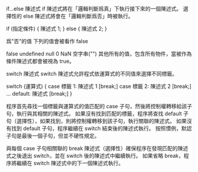 if...else 陳述式
if 陳述式將在「邏輯判斷爲真」下執行接下來的一個陳述式。
選擇性的 else 陳述式將會在「邏輯判斷爲否」時被執行。 

if (指定條件) {
  陳述式 1;
} else {
  陳述式 2;
}

爲"否"的值
下列的值會被看作 false

false
undefined
null
0
NaN
空字串("")
其他所有的值，包含所有物件，當被作為條件陳述式都會被視為 true。

switch 陳述式
switch 陳述式允許程式依運算式的不同值來選擇不同標籤。

switch (運算式) {
  case 標籤 1:
    陳述式 1
    [break;]
  case 標籤 2:
    陳述式 2
    [break;]
    ...
  default:
    陳述式
    [break;]
}

程序首先尋找一個標籤與運算式的值匹配的 case 子句，然後將控制權轉移給該子句，執行與其相關的陳述式。 
如果沒有找到匹配的標籤，程序將查找 default 子句（選擇性），如果找到，則將控制權轉移到該子句，執行關聯的陳述式。 
如果沒有找到 default 子句，程序繼續在 switch 結束後的陳述式執行。 
按照慣例，默認子句是最後一個子句，但並不硬性規定。

與每個 case 子句相關聯的 break 陳述式（選擇性）確保程序在發現匹配的陳述式之後退出 switch，並在 switch 後的陳述式中繼續執行。 
如果省略 break，程序將繼續在 switch 陳述式中的下一個陳述式執行。

